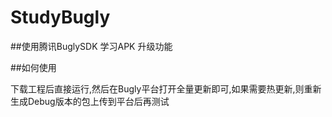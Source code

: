 # StudyBugly

##使用腾讯BuglySDK  学习APK 升级功能

##如何使用

下载工程后直接运行,然后在Bugly平台打开全量更新即可,如果需要热更新,则重新生成Debug版本的包上传到平台后再测试
